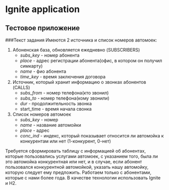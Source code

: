 Ignite application
===================

Тестовое приложение
-------------------

###Текст задания 
Имеются 2 источника и список номеров автомоек: 
1. Абоненская база, обновляется ежедневно (SUBSCRIBERS)
    * _subs_key_ - номер абонента 
    * _place_ - адрес регистрации абонента(офис, в котором он получил симкарту)
    * _name_ - фио абонента 
    * _time_key_ - время заключения договора
2. Источник, который хранит информацию о звонках абонентов (CALLS)
    * _subs_from_ - номер телефона(кто звонил)
    * _subs_to_ - номер телефона(кому звонили)
    * _dur_ - продолжительность звонка 
    * start_time - время начала свонка 
3. Список номеров автомоек
    * _subs_key_ - номер
    * _name_ - название автомойки
    * _place_ - адрес
    * _conc_ind_ - индекс, который показывает относится ли автомойка к конкурентам или нет (1-конкурент, 0-нет)

Требуется сформировать таблицу с информацией об абонентах, которые пользовались услугами автомоек, с указанием 
того, была ли это автомойка конкурентная или нет, и в случае, если абонент пользовался конкурентной автомойкой, указать
нашу автомойку, которую следует ему предложить. Работаем только с абонентами, которые с нами более года. 
В качестве технологии использовать Ignite и H2. 
